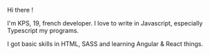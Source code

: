 Hi there !

I'm KPS, 19, french developer.
I love to write in Javascript, especially Typescript my programs.

I got basic skills in HTML, SASS and learning Angular & React things.
